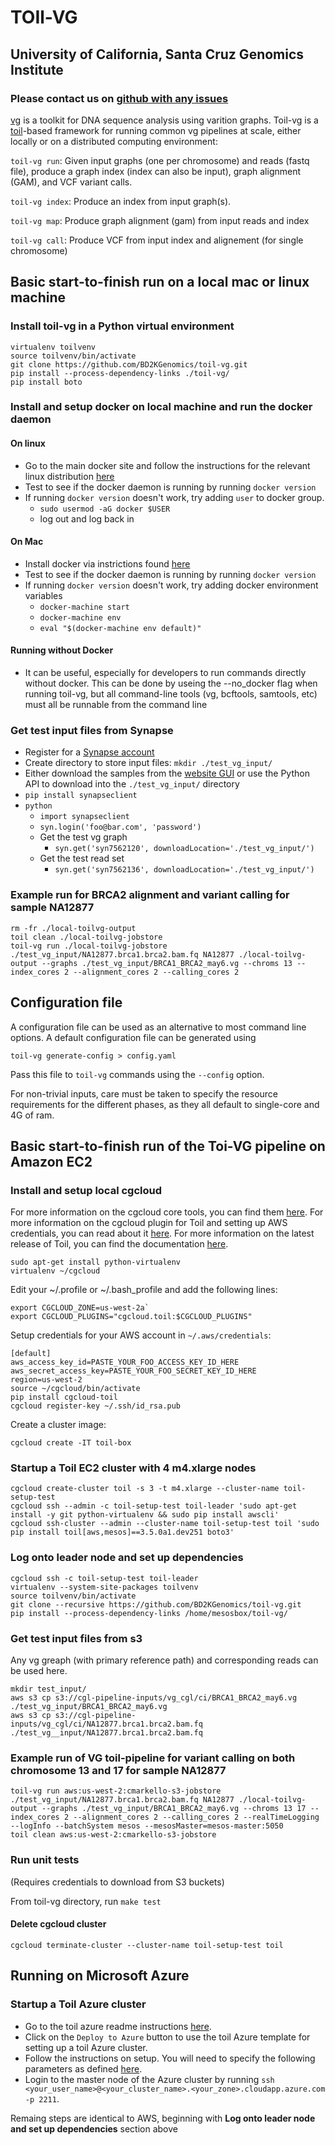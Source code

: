# TOIl-VG
## University of California, Santa Cruz Genomics Institute
### Please contact us on [github with any issues](https://github.com/BD2KGenomics/toil-vg/issues/new)

[vg](https://github.com/vgteam/vg) is a toolkit for DNA sequence analysis using varition graphs.  Toil-vg is a [toil](https://github.com/BD2KGenomics/toil)-based framework for running common vg pipelines at scale, either locally or on a distributed computing environment: 

`toil-vg run`: Given input graphs (one per chromosome) and reads (fastq file), produce a graph index (index can also be input), graph alignment (GAM), and VCF variant calls. 

`toil-vg index`: Produce an index from input graph(s).

`toil-vg map`: Produce graph alignment (gam) from input reads and index

`toil-vg call`: Produce VCF from input index and alignement (for single chromosome)

## Basic start-to-finish run on a local mac or linux machine

### Install toil-vg in a Python virtual environment

    virtualenv toilvenv
    source toilvenv/bin/activate
    git clone https://github.com/BD2KGenomics/toil-vg.git
    pip install --process-dependency-links ./toil-vg/
    pip install boto

### Install and setup docker on local machine and run the docker daemon
#### On linux
* Go to the main docker site and follow the instructions for the relevant linux distribution [here](https://docs.docker.com/engine/installation/linux/)
* Test to see if the docker daemon is running by running `docker version`
* If running `docker version` doesn't work, try adding `user` to docker group.
    * `sudo usermod -aG docker $USER`
    * log out and log back in

#### On Mac
* Install docker via instrictions found [here](https://docs.docker.com/docker-for-mac/)
* Test to see if the docker daemon is running by running `docker version`
* If running `docker version` doesn't work, try adding docker environment variables
    * `docker-machine start`
    * `docker-machine env`
    * `eval "$(docker-machine env default)"`
    
#### Running without Docker
* It can be useful, especially for developers to run commands directly without docker.  This can be done by useing the --no_docker flag when running toil-vg, but all command-line tools (vg, bcftools, samtools, etc) must all be runnable from the command line

### Get test input files from Synapse
* Register for a [Synapse account](https://www.synapse.org/#!RegisterAccount:0)
* Create directory to store input files: `mkdir ./test_vg_input/`
* Either download the samples from the [website GUI](https://www.synapse.org/#!Synapse:syn7562100) or use the Python API to download into the `./test_vg_input/` directory
* `pip install synapseclient`
* `python`
    * `import synapseclient`
    * `syn.login('foo@bar.com', 'password')`
    * Get the test vg graph
        * `syn.get('syn7562120', downloadLocation='./test_vg_input/')`
    * Get the test read set
        * `syn.get('syn7562136', downloadLocation='./test_vg_input/')`

### Example run for BRCA2 alignment and variant calling for sample NA12877
    rm -fr ./local-toilvg-output
    toil clean ./local-toilvg-jobstore
    toil-vg run ./local-toilvg-jobstore ./test_vg_input/NA12877.brca1.brca2.bam.fq NA12877 ./local-toilvg-output --graphs ./test_vg_input/BRCA1_BRCA2_may6.vg --chroms 13 --index_cores 2 --alignment_cores 2 --calling_cores 2 


## Configuration file

A configuration file can be used as an alternative to most command line options.  A default configuration file can be generated using

    toil-vg generate-config > config.yaml

Pass this file to `toil-vg` commands using the `--config` option.

For non-trivial inputs, care must be taken to specify the resource requirements for the different phases, as they all default to single-core and 4G of ram. 

## Basic start-to-finish run of the Toi-VG pipeline on Amazon EC2

### Install and setup local cgcloud

For more information on the cgcloud core tools, you can find them [here](https://github.com/BD2KGenomics/cgcloud/blob/master/README.md).
For more information on the cgcloud plugin for Toil and setting up AWS credentials, you can read about it [here](https://github.com/BD2KGenomics/cgcloud/blob/master/toil/README.rst).
For more information on the latest release of Toil, you can find the documentation [here](http://toil.readthedocs.io/en/latest/).

    sudo apt-get install python-virtualenv
    virtualenv ~/cgcloud

Edit your ~/.profile or ~/.bash_profile and add the following lines:

    export CGCLOUD_ZONE=us-west-2a`
    export CGCLOUD_PLUGINS="cgcloud.toil:$CGCLOUD_PLUGINS"

Setup credentials for your AWS account in `~/.aws/credentials`:
    
    [default]
    aws_access_key_id=PASTE_YOUR_FOO_ACCESS_KEY_ID_HERE
    aws_secret_access_key=PASTE_YOUR_FOO_SECRET_KEY_ID_HERE
    region=us-west-2
    source ~/cgcloud/bin/activate
    pip install cgcloud-toil
    cgcloud register-key ~/.ssh/id_rsa.pub
 
 Create a cluster image:
 
    cgcloud create -IT toil-box
     

### Startup a Toil EC2 cluster with 4 m4.xlarge nodes

    cgcloud create-cluster toil -s 3 -t m4.xlarge --cluster-name toil-setup-test
    cgcloud ssh --admin -c toil-setup-test toil-leader 'sudo apt-get install -y git python-virtualenv && sudo pip install awscli'
    cgcloud ssh-cluster --admin --cluster-name toil-setup-test toil 'sudo pip install toil[aws,mesos]==3.5.0a1.dev251 boto3'

### Log onto leader node and set up dependencies

    cgcloud ssh -c toil-setup-test toil-leader
    virtualenv --system-site-packages toilvenv
    source toilvenv/bin/activate
    git clone --recursive https://github.com/BD2KGenomics/toil-vg.git
    pip install --process-dependency-links /home/mesosbox/toil-vg/

### Get test input files from s3
Any vg greaph (with primary reference path) and corresponding reads can be used here.   

    mkdir test_input/
    aws s3 cp s3://cgl-pipeline-inputs/vg_cgl/ci/BRCA1_BRCA2_may6.vg ./test_vg_input/BRCA1_BRCA2_may6.vg
    aws s3 cp s3://cgl-pipeline-inputs/vg_cgl/ci/NA12877.brca1.brca2.bam.fq ./test_vg__input/NA12877.brca1.brca2.bam.fq

### Example run of VG toil-pipeline for variant calling on both chromosome 13 and 17 for sample NA12877

    toil-vg run aws:us-west-2:cmarkello-s3-jobstore ./test_vg_input/NA12877.brca1.brca2.bam.fq NA12877 ./local-toilvg-output --graphs ./test_vg_input/BRCA1_BRCA2_may6.vg --chroms 13 17 --index_cores 2 --alignment_cores 2 --calling_cores 2 --realTimeLogging --logInfo --batchSystem mesos --mesosMaster=mesos-master:5050
    toil clean aws:us-west-2:cmarkello-s3-jobstore 
    
### Run unit tests
(Requires credentials to download from S3 buckets)

From toil-vg directory, run `make test`
    
#### Delete cgcloud cluster

    cgcloud terminate-cluster --cluster-name toil-setup-test toil

## Running on Microsoft Azure

### Startup a Toil Azure cluster

- Go to the toil azure readme instructions [here](https://github.com/BD2KGenomics/toil/tree/master/contrib/azure#mesos-cluster-with-toil).
- Click on the `Deploy to Azure` button to use the toil Azure template for setting up a toil Azure cluster.
- Follow the instructions on setup. You will need to specify the following parameters as defined [here](https://github.com/BD2KGenomics/toil/tree/master/contrib/azure#template-parameters).
- Login to the master node of the Azure cluster by running `ssh <your_user_name>@<your_cluster_name>.<your_zone>.cloudapp.azure.com -p 2211`.

Remaing steps are identical to AWS, beginning with **Log onto leader node and set up dependencies** section above
